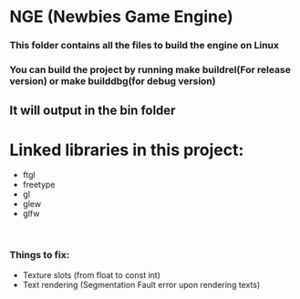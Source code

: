 # NGE (Newbies Game Engine)

### This folder contains all the files to build the engine on Linux

### You can build the project by running make buildrel(For release version) or make builddbg(for debug version)
## It will output in the bin folder
# Linked libraries in this project:
<ul>
	<li>ftgl</li>
	<li>freetype</li>
	<li>gl</li>
	<li>glew</li>
	<li>glfw</li>
</ul><br/>

### Things to fix:
<ul>
	<li>Texture slots (from float to const int)</li>
	<li>Text rendering (Segmentation Fault error upon rendering texts)</li>
</ul>